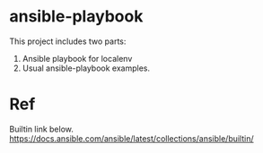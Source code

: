 # ansible-playbook
This project includes two parts:
1. Ansible playbook for localenv
2. Usual ansible-playbook examples.

# Ref
Builtin link below. 
https://docs.ansible.com/ansible/latest/collections/ansible/builtin/



